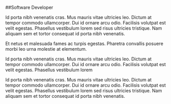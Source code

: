 ##Software Developer

Id porta nibh venenatis cras. Mus mauris vitae ultricies leo. 
Dictum at tempor commodo ullamcorper. Dui id ornare arcu odio. 
Facilisis volutpat est velit egestas. Phasellus vestibulum lorem 
sed risus ultricies tristique. Nam aliquam sem et tortor consequat
id porta nibh venenatis. 

Et netus et malesuada fames ac turpis egestas. 
Pharetra convallis posuere morbi leo urna molestie at elementum.
                   
Id porta nibh venenatis cras. Mus mauris vitae ultricies leo. 
Dictum at tempor commodo ullamcorper. Dui id ornare arcu odio. 
Facilisis volutpat est velit egestas. Phasellus vestibulum lorem

Id porta nibh venenatis cras. Mus mauris vitae ultricies leo. 
Dictum at tempor commodo ullamcorper. Dui id ornare arcu odio. 
Facilisis volutpat est velit egestas. Phasellus vestibulum lorem 
sed risus ultricies tristique. Nam aliquam sem et tortor consequat
id porta nibh venenatis. 